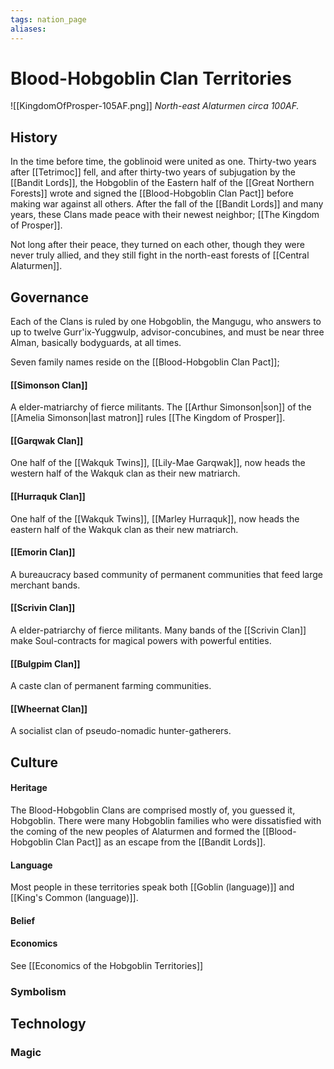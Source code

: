 ```yaml
---
tags: nation_page
aliases:
---
```


# Blood-Hobgoblin Clan Territories
![[KingdomOfProsper-105AF.png]]
*North-east Alaturmen circa 100AF.*
## History
In the time before time, the goblinoid were united as one. Thirty-two years after [[Tetrimoc]] fell, and after thirty-two years of subjugation by the [[Bandit Lords]], the Hobgoblin of the Eastern half of the [[Great Northern Forests]] wrote and signed the [[Blood-Hobgoblin Clan Pact]] before making war against all others. After the fall of the [[Bandit Lords]] and many years, these Clans made peace with their newest neighbor; [[The Kingdom of Prosper]].

Not long after their peace, they turned on each other, though they were never truly allied, and they still fight in the north-east forests of [[Central Alaturmen]].

## Governance
Each of the Clans is ruled by one Hobgoblin, the Mangugu, who answers to up to twelve Gurr'ix-Yuggwulp, advisor-concubines, and must be near three Alman, basically bodyguards, at all times.

Seven family names reside on the [[Blood-Hobgoblin Clan Pact]];

#### [[Simonson Clan]]
A elder-matriarchy of fierce militants. The [[Arthur Simonson|son]] of the [[Amelia Simonson|last matron]] rules [[The Kingdom of Prosper]].
#### [[Garqwak Clan]]
One half of the [[Wakquk Twins]], [[Lily-Mae Garqwak]], now heads the western half of the Wakquk clan as their new matriarch. 
#### [[Hurraquk Clan]]
One half of the [[Wakquk Twins]], [[Marley Hurraquk]], now heads the eastern half of the Wakquk clan as their new matriarch.
#### [[Emorin Clan]]
A bureaucracy based community of permanent communities that feed large merchant bands. 
#### [[Scrivin Clan]]
A elder-patriarchy of fierce militants. Many bands of the [[Scrivin Clan]] make Soul-contracts for magical powers with powerful entities.
#### [[Bulgpim Clan]]
A caste clan of permanent farming communities. 
#### [[Wheernat Clan]]
A socialist clan of pseudo-nomadic hunter-gatherers. 

## Culture
#### Heritage
The Blood-Hobgoblin Clans are comprised mostly of, you guessed it, Hobgoblin. There were many Hobgoblin families who were dissatisfied with the coming of the new peoples of Alaturmen and formed the [[Blood-Hobgoblin Clan Pact]] as an escape from the [[Bandit Lords]].

#### Language
Most people in these territories speak both [[Goblin (language)]] and [[King's Common (language)]].

#### Belief
#### Economics
See [[Economics of the Hobgoblin Territories]]
### Symbolism
## Technology
### Magic